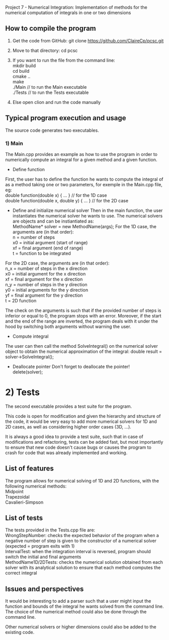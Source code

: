 Project 7 - Numerical Integration: Implementation of methods for the numerical computation of integrals in one or two dimensions

## How to compile the program ##

1) Get the code from GitHub: git clone https://github.com/ClaireCp/pcsc.git

2) Move to that directory: cd pcsc

3) If you want to run the file from the command line: 
<br />	mkdir build
<br />	cd build
<br />	cmake ..
<br /> 	make
<br />	./Main   // to run the Main executable
<br />	./Tests  // to run the Tests executable

4) Else open clion and run the code manually


## Typical program execution and usage ##
The source code generates two executables.

### 1) Main ###
The Main.cpp provides an example as how to use the program in order to numerically compute an integral for a given method and a given function.

- Define function

First, the user has to define the function he wants to compute the integral of as a method taking one or two parameters, for exemple in the Main.cpp file, eg:
<br />	double function(double x) { ... } // for the 1D case
<br />	double function(double x, double y) { ... } // for the 2D case

- Define and initialize numerical solver
Then in the main function, the user instantiates the numerical solver he wants to use. The numerical solvers are objects and can be instiantiated as:
<br />	MethodName* solver = new MethodName(args);
For the 1D case, the arguments are (in that order):
<br />	n = number of steps
<br />	x0 = initial argument (start of range)
<br />	xf = final argument (end of range)
<br />	t = function to be integrated

For the 2D case, the arguments are (in that order):
<br />	n_x = number of steps in the x direction
<br />	x0 = initial argument for the x direction
<br />	xf = final argument for the x direction
<br />	n_y = number of steps in the y direction
<br />	y0 = initial arguments for the y direction
<br />	yf = final argument for the y direction
<br />	t = 2D function

The check on the arguments is such that if the provided number of steps is inferior or equal to 0, the program stops with an error. Moreover, if the start and the end of the range are inverted, the  program deals with it under the hood by switching both arguments without warning the user.

- Compute integral

The user can then call the method SolveIntegral() on the numerical solver object to obtain the numerical approximation of the integral:
	double result = solver->SolveIntegral();

- Deallocate pointer
Don't forget to deallocate the pointer!
<br />	delete(solver);

# 2) Tests #
The second executable provides a test suite for the program.

This code is open for modification and given the hierarchy and structure of the code, it would be very easy to add more numerical solvers for 1D and 2D cases, as well as considering higher order cases (3D, ...). 

It is always a good idea to provide a test suite, such that in case of modifications and refactoring, tests can be added fast, but most importantly to ensure that new code doesn't cause bugs or causes the program to crash for code that was already implemented and working.


## List of features ##
The program allows for numerical solving of 1D and 2D functions, with the following numerical methods:
<br />	Midpoint
<br />	Trapezoidal
<br />	Cavalieri-Simpson

## List of tests ##
The tests provided in the Tests.cpp file are:
<br />	WrongStepNumber: checks the expected behavior of the program when a negative number of step is given to the constructor of a numerical solver (expected = program exits with 1)
<br />	IntervalTest: when the integration interval is reversed, program should switch the initial and final arguments
<br />	MethodName1D/2DTests: checks the numerical solution obtained from each solver with its analytical solution to ensure that each method computes the correct integral

## Issues and perspectives ##
It would be interesting to add a parser such that a user might input the function and bounds of the integral he wants solved from the command line. The choice of the numerical method could also be done through the command line.

Other numerical solvers or higher dimensions could also be added to the existing code.






